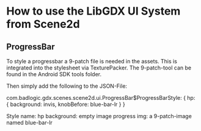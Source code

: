 # How to use the LibGDX UI System from Scene2d

## ProgressBar

To style a progressbar a 9-patch file is needed in the
assets. This is integrated into the stylesheet via
TexturePacker. The 9-patch-tool can be found in the
Android SDK tools folder.

Then simply add the following to the JSON-File:

com.badlogic.gdx.scenes.scene2d.ui.ProgressBar$ProgressBarStyle: {
	  hp: { background: invis, knobBefore: blue-bar-lr  }
}

Style name: hp
background: empty image
progress img: a 9-patch-image named blue-bar-lr
